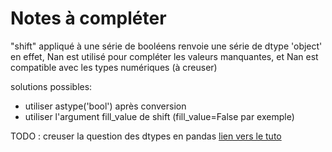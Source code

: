 # Notes à compléter

"shift" appliqué à une série de booléens renvoie une série de dtype 'object'
en effet, Nan est utilisé pour compléter les valeurs manquantes, et Nan est compatible avec les types numériques (à creuser)

solutions possibles:
- utiliser astype('bool') après conversion
- utiliser l'argument fill_value de shift (fill_value=False par exemple)

TODO : creuser la question des dtypes en pandas
[lien vers le tuto](https://pandas.pydata.org/pandas-docs/stable/user_guide/basics.html#dtypes)

